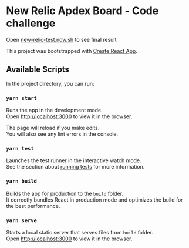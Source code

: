 # New Relic Apdex Board - Code challenge

Open [new-relic-test.now.sh](https://new-relic-test.now.sh) to see final result

This project was bootstrapped with [Create React App](https://github.com/facebook/create-react-app).

## Available Scripts

In the project directory, you can run:

### `yarn start`

Runs the app in the development mode.<br />
Open [http://localhost:3000](http://localhost:3000) to view it in the browser.

The page will reload if you make edits.<br />
You will also see any lint errors in the console.

### `yarn test`

Launches the test runner in the interactive watch mode.<br />
See the section about [running tests](https://facebook.github.io/create-react-app/docs/running-tests) for more information.

### `yarn build`

Builds the app for production to the `build` folder.<br />
It correctly bundles React in production mode and optimizes the build for the best performance.

### `yarn serve`

Starts a local static server that serves files from `build` folder.<br />
Open [http://localhost:3000](http://localhost:3000) to view it in the browser.
